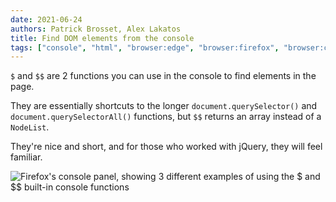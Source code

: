 ```yaml
---
date: 2021-06-24
authors: Patrick Brosset, Alex Lakatos
title: Find DOM elements from the console
tags: ["console", "html", "browser:edge", "browser:firefox", "browser:chrome", "browser:safari"]
---
```

`$` and `$$` are 2 functions you can use in the console to find elements in the page.

They are essentially shortcuts to the longer `document.querySelector()` and `document.querySelectorAll()` functions, but `$$` returns an array instead of a `NodeList`.

They're nice and short, and for those who worked with jQuery, they will feel familiar.

![Firefox's console panel, showing 3 different examples of using the $ and $$ built-in console functions](/assets/img/query-dom-from-console.png)